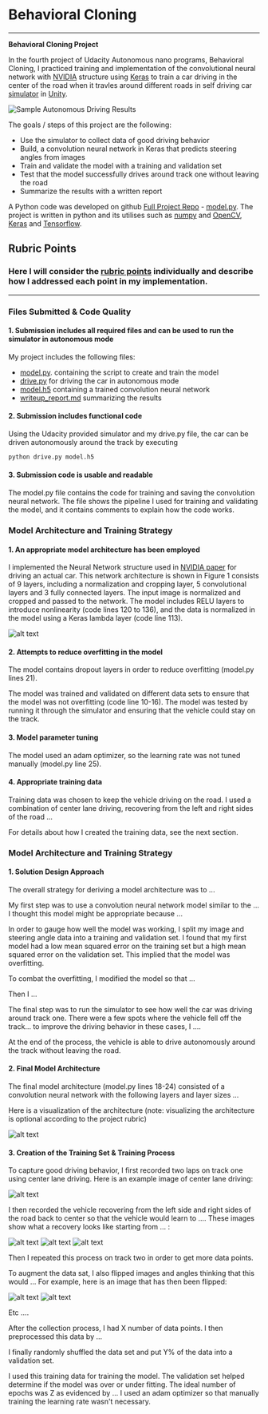 # **Behavioral Cloning** 

---

**Behavioral Cloning Project**

In the fourth project of Udacity Autonomous nano programs, Behavioral Cloning, I practiced training and implementation of the convolutional neural network with [NVIDIA](http://images.nvidia.com/content/tegra/automotive/images/2016/solutions/pdf/end-to-end-dl-using-px.pdf) structure using [Keras](https://keras.io/) to train a car driving in the center of the road when it travles around different roads in  self driving car [simulator](https://github.com/udacity/self-driving-car-sim) in [Unity](https://unity3d.com/).

![Sample Autonomous Driving Results](https://raw.githubusercontent.com/masih84/CarND-Behavioral-Cloning-P3/master/track2.gif)

The goals / steps of this project are the following:
* Use the simulator to collect data of good driving behavior
* Build, a convolution neural network in Keras that predicts steering angles from images
* Train and validate the model with a training and validation set
* Test that the model successfully drives around track one without leaving the road
* Summarize the results with a written report

A Python code was developed on github [Full Project Repo](https://github.com/masih84/CarND-Behavioral-Cloning-P3) - [model.py](https://github.com/masih84/CarND-Behavioral-Cloning-P3/blob/master/model.py). The project is written in python and its utilises such as [numpy](http://www.numpy.org/) and [OpenCV](http://opencv.org/), [Keras](https://keras.io/) and [Tensorflow](https://www.tensorflow.org/).

[//]: # (Image References)

[image1]: ./Network_Structure_mod.png "Model Structure"
[image2]: ./examples/placeholder.png "Grayscaling"
[image3]: ./examples/placeholder_small.png "Recovery Image"
[image4]: ./examples/placeholder_small.png "Recovery Image"
[image5]: ./examples/placeholder_small.png "Recovery Image"
[image6]: ./examples/placeholder_small.png "Normal Image"
[image7]: ./examples/placeholder_small.png "Flipped Image"

## Rubric Points
### Here I will consider the [rubric points](https://review.udacity.com/#!/rubrics/432/view) individually and describe how I addressed each point in my implementation.  

---
### Files Submitted & Code Quality

#### 1. Submission includes all required files and can be used to run the simulator in autonomous mode

My project includes the following files:
* [model.py](https://github.com/masih84/CarND-Behavioral-Cloning-P3/blob/master/model.py). containing the script to create and train the model
* [drive.py](https://github.com/masih84/CarND-Behavioral-Cloning-P3/blob/master/drive.py) for driving the car in autonomous mode
* [model.h5](https://github.com/masih84/CarND-Behavioral-Cloning-P3/blob/master/model.h5) containing a trained convolution neural network 
* [writeup_report.md](https://github.com/masih84/CarND-Behavioral-Cloning-P3/edit/master/writeup.md) summarizing the results

#### 2. Submission includes functional code
Using the Udacity provided simulator and my drive.py file, the car can be driven autonomously around the track by executing 
```sh
python drive.py model.h5
```

#### 3. Submission code is usable and readable

The model.py file contains the code for training and saving the convolution neural network. The file shows the pipeline I used for training and validating the model, and it contains comments to explain how the code works.

### Model Architecture and Training Strategy

#### 1. An appropriate model architecture has been employed
I implemented the Neural Network structure used in [NVIDIA paper](http://images.nvidia.com/content/tegra/automotive/images/2016/solutions/pdf/end-to-end-dl-using-px.pdf) for driving an actual car. This network architecture is shown in Figure 1 consists of 9 layers, including a normalization and cropping layer, 5 convolutional layers and 3 fully connected layers. The input image is normalized and cropped and passed to the network. The model includes RELU layers to introduce nonlinearity (code lines 120 to 136), and the data is normalized in the model using a Keras lambda layer (code line 113).

![alt text][image1]


#### 2. Attempts to reduce overfitting in the model

The model contains dropout layers in order to reduce overfitting (model.py lines 21). 

The model was trained and validated on different data sets to ensure that the model was not overfitting (code line 10-16). The model was tested by running it through the simulator and ensuring that the vehicle could stay on the track.

#### 3. Model parameter tuning

The model used an adam optimizer, so the learning rate was not tuned manually (model.py line 25).

#### 4. Appropriate training data

Training data was chosen to keep the vehicle driving on the road. I used a combination of center lane driving, recovering from the left and right sides of the road ... 

For details about how I created the training data, see the next section. 

### Model Architecture and Training Strategy

#### 1. Solution Design Approach

The overall strategy for deriving a model architecture was to ...

My first step was to use a convolution neural network model similar to the ... I thought this model might be appropriate because ...

In order to gauge how well the model was working, I split my image and steering angle data into a training and validation set. I found that my first model had a low mean squared error on the training set but a high mean squared error on the validation set. This implied that the model was overfitting. 

To combat the overfitting, I modified the model so that ...

Then I ... 

The final step was to run the simulator to see how well the car was driving around track one. There were a few spots where the vehicle fell off the track... to improve the driving behavior in these cases, I ....

At the end of the process, the vehicle is able to drive autonomously around the track without leaving the road.

#### 2. Final Model Architecture

The final model architecture (model.py lines 18-24) consisted of a convolution neural network with the following layers and layer sizes ...

Here is a visualization of the architecture (note: visualizing the architecture is optional according to the project rubric)

![alt text][image1]

#### 3. Creation of the Training Set & Training Process

To capture good driving behavior, I first recorded two laps on track one using center lane driving. Here is an example image of center lane driving:

![alt text][image2]

I then recorded the vehicle recovering from the left side and right sides of the road back to center so that the vehicle would learn to .... These images show what a recovery looks like starting from ... :

![alt text][image3]
![alt text][image4]
![alt text][image5]

Then I repeated this process on track two in order to get more data points.

To augment the data sat, I also flipped images and angles thinking that this would ... For example, here is an image that has then been flipped:

![alt text][image6]
![alt text][image7]

Etc ....

After the collection process, I had X number of data points. I then preprocessed this data by ...


I finally randomly shuffled the data set and put Y% of the data into a validation set. 

I used this training data for training the model. The validation set helped determine if the model was over or under fitting. The ideal number of epochs was Z as evidenced by ... I used an adam optimizer so that manually training the learning rate wasn't necessary.
